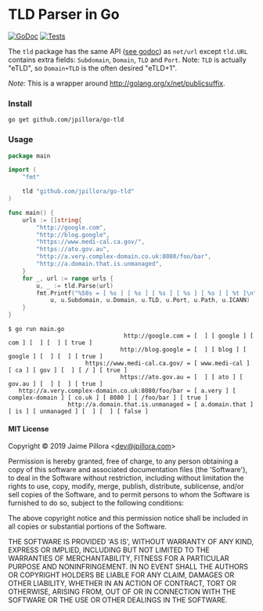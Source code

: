 # TLD Parser in Go

[![GoDoc](https://godoc.org/github.com/jpillora/go-tld?status.svg)](https://pkg.go.dev/github.com/jpillora/go-tld?tab=doc)  [![Tests](https://github.com/jpillora/go-tld/workflows/Tests/badge.svg)](https://github.com/jpillora/go-tld/actions?workflow=Tests)

The `tld` package has the same API ([see godoc](http://godoc.org/github.com/jpillora/go-tld)) as `net/url` except `tld.URL` contains extra fields: `Subdomain`, `Domain`, `TLD` and `Port`. Note: `TLD` is actually "eTLD", so `Domain+TLD` is the often desired "eTLD+1".

_Note:_ This is a wrapper around http://golang.org/x/net/publicsuffix.

### Install

```
go get github.com/jpillora/go-tld
```

### Usage

```go
package main

import (
	"fmt"

	tld "github.com/jpillora/go-tld"
)

func main() {
	urls := []string{
		"http://google.com",
		"http://blog.google",
		"https://www.medi-cal.ca.gov/",
		"https://ato.gov.au",
		"http://a.very.complex-domain.co.uk:8080/foo/bar",
		"http://a.domain.that.is.unmanaged",
	}
	for _, url := range urls {
		u, _ := tld.Parse(url)
		fmt.Printf("%50s = [ %s ] [ %s ] [ %s ] [ %s ] [ %s ] [ %t ]\n",
			u, u.Subdomain, u.Domain, u.TLD, u.Port, u.Path, u.ICANN)
	}
}
```

```
$ go run main.go
                                 http://google.com = [  ] [ google ] [ com ] [  ] [  ] [ true ]
                                http://blog.google = [  ] [ blog ] [ google ] [  ] [  ] [ true ]
                      https://www.medi-cal.ca.gov/ = [ www.medi-cal ] [ ca ] [ gov ] [  ] [ / ] [ true ]
                                https://ato.gov.au = [  ] [ ato ] [ gov.au ] [  ] [  ] [ true ]
   http://a.very.complex-domain.co.uk:8080/foo/bar = [ a.very ] [ complex-domain ] [ co.uk ] [ 8080 ] [ /foo/bar ] [ true ]
                 http://a.domain.that.is.unmanaged = [ a.domain.that ] [ is ] [ unmanaged ] [  ] [  ] [ false ]
```

#### MIT License

Copyright © 2019 Jaime Pillora &lt;dev@jpillora.com&gt;

Permission is hereby granted, free of charge, to any person obtaining
a copy of this software and associated documentation files (the
'Software'), to deal in the Software without restriction, including
without limitation the rights to use, copy, modify, merge, publish,
distribute, sublicense, and/or sell copies of the Software, and to
permit persons to whom the Software is furnished to do so, subject to
the following conditions:

The above copyright notice and this permission notice shall be
included in all copies or substantial portions of the Software.

THE SOFTWARE IS PROVIDED 'AS IS', WITHOUT WARRANTY OF ANY KIND,
EXPRESS OR IMPLIED, INCLUDING BUT NOT LIMITED TO THE WARRANTIES OF
MERCHANTABILITY, FITNESS FOR A PARTICULAR PURPOSE AND NONINFRINGEMENT.
IN NO EVENT SHALL THE AUTHORS OR COPYRIGHT HOLDERS BE LIABLE FOR ANY
CLAIM, DAMAGES OR OTHER LIABILITY, WHETHER IN AN ACTION OF CONTRACT,
TORT OR OTHERWISE, ARISING FROM, OUT OF OR IN CONNECTION WITH THE
SOFTWARE OR THE USE OR OTHER DEALINGS IN THE SOFTWARE.
